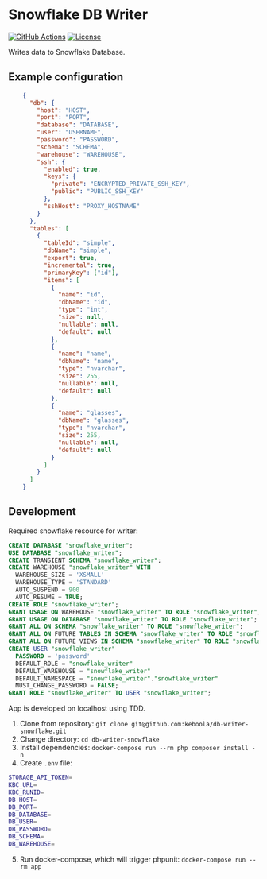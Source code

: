# Snowflake DB Writer
[![GitHub Actions](https://github.com/keboola/db-writer-snowflake/actions/workflows/push.yml/badge.svg)](https://github.com/keboola/db-writer-snowflake/actions/workflows/push.yml)
[![License](https://img.shields.io/badge/license-MIT-blue.svg)](https://github.com/keboola/db-writer-snowflake/blob/master/LICENSE.md)

Writes data to Snowflake Database.

## Example configuration

```json
    {
      "db": {        
        "host": "HOST",
        "port": "PORT",
        "database": "DATABASE",
        "user": "USERNAME",
        "password": "PASSWORD",
        "schema": "SCHEMA",
        "warehouse": "WAREHOUSE",
        "ssh": {
          "enabled": true,
          "keys": {
            "private": "ENCRYPTED_PRIVATE_SSH_KEY",
            "public": "PUBLIC_SSH_KEY"
          },
          "sshHost": "PROXY_HOSTNAME"
        }
      },
      "tables": [
        {
          "tableId": "simple",
          "dbName": "simple",
          "export": true, 
          "incremental": true,
          "primaryKey": ["id"],
          "items": [
            {
              "name": "id",
              "dbName": "id",
              "type": "int",
              "size": null,
              "nullable": null,
              "default": null
            },
            {
              "name": "name",
              "dbName": "name",
              "type": "nvarchar",
              "size": 255,
              "nullable": null,
              "default": null
            },
            {
              "name": "glasses",
              "dbName": "glasses",
              "type": "nvarchar",
              "size": 255,
              "nullable": null,
              "default": null
            }
          ]                                
        }
      ]
    }
```

## Development

Required snowflake resource for writer:
```sql
CREATE DATABASE "snowflake_writer";
USE DATABASE "snowflake_writer";
CREATE TRANSIENT SCHEMA "snowflake_writer";
CREATE WAREHOUSE "snowflake_writer" WITH 
  WAREHOUSE_SIZE = 'XSMALL' 
  WAREHOUSE_TYPE = 'STANDARD' 
  AUTO_SUSPEND = 900 
  AUTO_RESUME = TRUE;
CREATE ROLE "snowflake_writer";
GRANT USAGE ON WAREHOUSE "snowflake_writer" TO ROLE "snowflake_writer";
GRANT USAGE ON DATABASE "snowflake_writer" TO ROLE "snowflake_writer";
GRANT ALL ON SCHEMA "snowflake_writer" TO ROLE "snowflake_writer";
GRANT ALL ON FUTURE TABLES IN SCHEMA "snowflake_writer" TO ROLE "snowflake_writer";
GRANT ALL ON FUTURE VIEWS IN SCHEMA "snowflake_writer" TO ROLE "snowflake_writer";
CREATE USER "snowflake_writer" 
  PASSWORD = 'password' 
  DEFAULT_ROLE = "snowflake_writer" 
  DEFAULT_WAREHOUSE = "snowflake_writer" 
  DEFAULT_NAMESPACE = "snowflake_writer"."snowflake_writer" 
  MUST_CHANGE_PASSWORD = FALSE;
GRANT ROLE "snowflake_writer" TO USER "snowflake_writer";
```

App is developed on localhost using TDD.

1. Clone from repository: `git clone git@github.com:keboola/db-writer-snowflake.git`
2. Change directory: `cd db-writer-snowflake`
3. Install dependencies: `docker-compose run --rm php composer install -n`
4. Create `.env` file:
```bash
STORAGE_API_TOKEN=
KBC_URL=
KBC_RUNID=
DB_HOST=
DB_PORT=
DB_DATABASE=
DB_USER=
DB_PASSWORD=
DB_SCHEMA=
DB_WAREHOUSE=
```
5. Run docker-compose, which will trigger phpunit: `docker-compose run --rm app`

